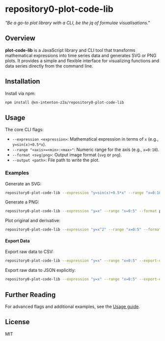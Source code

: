 # repository0-plot-code-lib

_"Be a go-to plot library with a CLI, be the jq of formulae visualisations."_

## Overview

**plot-code-lib** is a JavaScript library and CLI tool that transforms mathematical expressions into time series data and generates SVG or PNG plots. It provides a simple and flexible interface for visualizing functions and data series directly from the command line.

## Installation

Install via npm:

```sh
npm install @xn-intenton-z2a/repository0-plot-code-lib
```

## Usage

The core CLI flags:

- `--expression <expression>`: Mathematical expression in terms of `x` (e.g., `y=sin(x)+0.5*x`).
- `--range "<axis>=<min>:<max>"`: Numeric range for the axis (e.g., `x=0:10`).
- `--format <svg|png>`: Output image format (`svg` or `png`).
- `--output <path>`: File path to write the plot.

### Examples

Generate an SVG:
```sh
repository0-plot-code-lib --expression "y=sin(x)+0.5*x" --range "x=0:10" --format svg --output plot.svg
```

Generate a PNG:
```sh
repository0-plot-code-lib --expression "y=x" --range "x=0:5" --format png --output plot.png
```

Plot original and derivative:
```sh
repository0-plot-code-lib --expression "y=x^2" --range "x=0:5" --format svg --output plot.svg --derivative true
```

#### Export Data

Export raw data to CSV:
```sh
repository0-plot-code-lib --expression "y=x" --range "x=0:5" --export-data data.csv
```

Export raw data to JSON explicitly:
```sh
repository0-plot-code-lib --expression "y=x" --range "x=0:5" --export-data output --export-format json
```

## Further Reading

For advanced flags and additional examples, see the [Usage guide](USAGE.md).

## License

MIT
